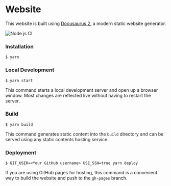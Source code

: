 # Website

This website is built using [Docusaurus 2](https://v2.docusaurus.io/), a modern static website generator.

![Node.js CI](https://github.com/dipakparmar/docs-diary/workflows/Node.js%20CI/badge.svg)

### Installation

```
$ yarn
```

### Local Development

```
$ yarn start
```

This command starts a local development server and open up a browser window. Most changes are reflected live without having to restart the server.

### Build

```
$ yarn build
```

This command generates static content into the `build` directory and can be served using any static contents hosting service.

### Deployment

```
$ GIT_USER=<Your GitHub username> USE_SSH=true yarn deploy
```

If you are using GitHub pages for hosting, this command is a convenient way to build the website and push to the `gh-pages` branch.
